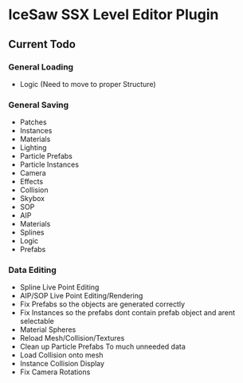 # IceSaw SSX Level Editor Plugin
 
## Current Todo
### General Loading
 - Logic (Need to move to proper Structure)
 
### General Saving
 - Patches
 - Instances
 - Materials
 - Lighting
 - Particle Prefabs
 - Particle Instances
 - Camera
 - Effects
 - Collision
 - Skybox
 - SOP
 - AIP
 - Materials
 - Splines
 - Logic
 - Prefabs
 
 ### Data Editing
 - Spline Live Point Editing
 - AIP/SOP Live Point Editing/Rendering
 - Fix Prefabs so the objects are generated correctly
 - Fix Instances so the prefabs dont contain prefab object and arent selectable
 - Material Spheres
 - Reload Mesh/Collision/Textures
 - Clean up Particle Prefabs To much unneeded data
 - Load Collision onto mesh
 - Instance Collision Display
 - Fix Camera Rotations